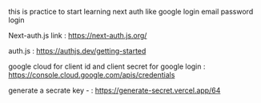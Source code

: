 this is practice to start learning next auth like google login email password login 

Next-auth.js link : https://next-auth.js.org/

auth.js : https://authjs.dev/getting-started

google cloud for client id and client secret for google login : https://console.cloud.google.com/apis/credentials

generate a secrate key - : https://generate-secret.vercel.app/64
